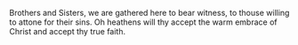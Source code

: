 Brothers and Sisters, we are gathered here to bear witness, to thouse willing to attone for their sins. 
Oh heathens will thy accept the warm embrace of Christ and accept thy true faith.
